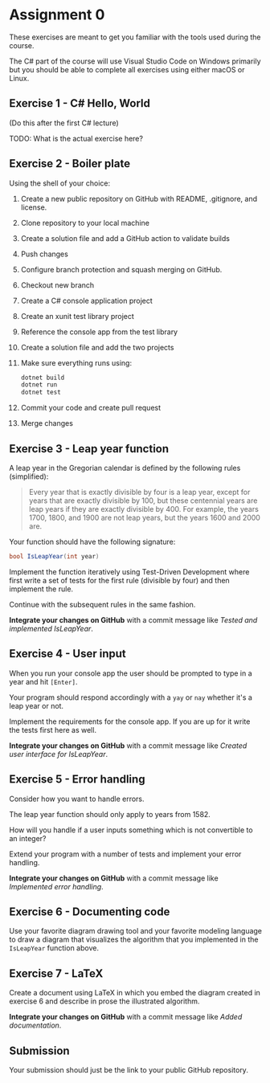 # Assignment 0

These exercises are meant to get you familiar with the tools used during the course.

The C# part of the course will use Visual Studio Code on Windows primarily but you should be able to complete all exercises using either macOS or Linux.


## Exercise 1 - C# Hello, World

(Do this after the first C# lecture)

TODO: What is the actual exercise here?

## Exercise 2 - Boiler plate

Using the shell of your choice:

1. Create a new public repository on GitHub with README, .gitignore, and license.
1. Clone repository to your local machine
1. Create a solution file and add a GitHub action to validate builds
1. Push changes
1. Configure branch protection and squash merging on GitHub.
1. Checkout new branch
1. Create a C# console application project
1. Create an xunit test library project
1. Reference the console app from the test library
1. Create a solution file and add the two projects
1. Make sure everything runs using:

   ```bash
   dotnet build
   dotnet run
   dotnet test
   ```

1. Commit your code and create pull request
1. Merge changes

## Exercise 3 - Leap year function

A leap year in the Gregorian calendar is defined by the following rules (simplified):

> Every year that is exactly divisible by four is a leap year, except for years that are exactly divisible by 100, but these centennial years are leap years if they are exactly divisible by 400. For example, the years 1700, 1800, and 1900 are not leap years, but the years 1600 and 2000 are.

Your function should have the following signature:

```csharp
bool IsLeapYear(int year)
```

Implement the function iteratively using Test-Driven Development where first write a set of tests for the first rule (divisible by four) and then implement the rule.

Continue with the subsequent rules in the same fashion.

**Integrate your changes on GitHub** with a commit message like *Tested and implemented IsLeapYear*.


## Exercise 4 - User input

When you run your console app the user should be prompted to type in a year and hit `[Enter]`.

Your program should respond accordingly with a `yay` or `nay` whether it's a leap year or not.

Implement the requirements for the console app. If you are up for it write the tests first here as well.

**Integrate your changes on GitHub** with a commit message like *Created user interface for IsLeapYear*.


## Exercise 5 - Error handling

Consider how you want to handle errors.

The leap year function should only apply to years from 1582.

How will you handle if a user inputs something which is not convertible to an integer?

Extend your program with a number of tests and implement your error handling.

**Integrate your changes on GitHub** with a commit message like *Implemented error handling*.


## Exercise 6 - Documenting code

Use your favorite diagram drawing tool and your favorite modeling language to draw a diagram that visualizes the algorithm that you implemented in the `IsLeapYear` function above.


## Exercise 7 - LaTeX

Create a document using LaTeX in which you embed the diagram created in exercise 6 and describe in prose the illustrated algorithm.

**Integrate your changes on GitHub** with a commit message like *Added documentation*.

## Submission

Your submission should just be the link to your public GitHub repository.
